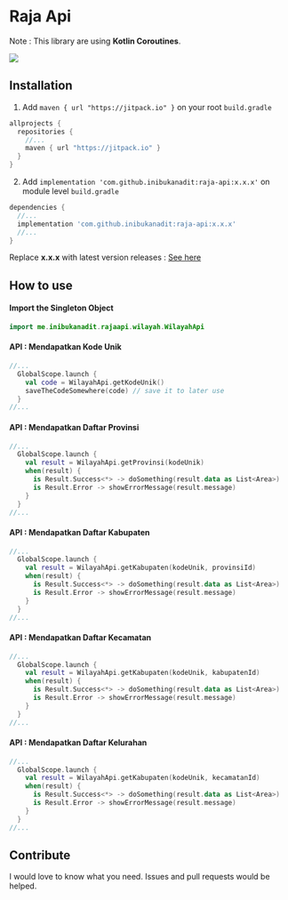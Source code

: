 # Raja Api
Note : This library are using **Kotlin Coroutines**.

[![](https://jitpack.io/v/inibukanadit/raja-api.svg)](https://jitpack.io/#inibukanadit/raja-api)

## Installation
1. Add `maven { url "https://jitpack.io" }` on your root `build.gradle`
```gradle
allprojects {
  repositories {
    //...
    maven { url "https://jitpack.io" }
  }
}
```
2. Add `implementation 'com.github.inibukanadit:raja-api:x.x.x'` on module level `build.gradle`
```gradle
dependencies {
  //...
  implementation 'com.github.inibukanadit:raja-api:x.x.x'
  //...
}
```

Replace **x.x.x** with latest version releases : [See here](https://github.com/inibukanadit/raja-api/releases)

## How to use
#### Import the Singleton Object
```kotlin
import me.inibukanadit.rajaapi.wilayah.WilayahApi
```

#### API : Mendapatkan Kode Unik
```kotlin
//...
  GlobalScope.launch {
    val code = WilayahApi.getKodeUnik()
    saveTheCodeSomewhere(code) // save it to later use
  }
//...
```
#### API : Mendapatkan Daftar Provinsi
```kotlin
//...
  GlobalScope.launch {
    val result = WilayahApi.getProvinsi(kodeUnik)
    when(result) {
      is Result.Success<*> -> doSomething(result.data as List<Area>)
      is Result.Error -> showErrorMessage(result.message)
    }
  }
//...
```

#### API : Mendapatkan Daftar Kabupaten
```kotlin
//...
  GlobalScope.launch {
    val result = WilayahApi.getKabupaten(kodeUnik, provinsiId)
    when(result) {
      is Result.Success<*> -> doSomething(result.data as List<Area>)
      is Result.Error -> showErrorMessage(result.message)
    }
  }
//...
```

#### API : Mendapatkan Daftar Kecamatan
```kotlin
//...
  GlobalScope.launch {
    val result = WilayahApi.getKabupaten(kodeUnik, kabupatenId)
    when(result) {
      is Result.Success<*> -> doSomething(result.data as List<Area>)
      is Result.Error -> showErrorMessage(result.message)
    }
  }
//...
```

#### API : Mendapatkan Daftar Kelurahan
```kotlin
//...
  GlobalScope.launch {
    val result = WilayahApi.getKabupaten(kodeUnik, kecamatanId)
    when(result) {
      is Result.Success<*> -> doSomething(result.data as List<Area>)
      is Result.Error -> showErrorMessage(result.message)
    }
  }
//...
```

## Contribute
I would love to know what you need. Issues and pull requests would be helped.
